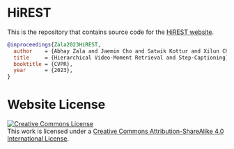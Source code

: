 # HiREST

This is the repository that contains source code for the [HiREST website](https://HiREST-CVPR2023.github.io).
```bibtex
@inproceedings{Zala2023HiREST,
  author    = {Abhay Zala and Jaemin Cho and Satwik Kottur and Xilun Chen and Barlas Oğuz and Yashar Mehdad and Mohit Bansal},
  title     = {Hierarchical Video-Moment Retrieval and Step-Captioning},
  booktitle = {CVPR},
  year      = {2023},
}
```

# Website License
<a rel="license" href="http://creativecommons.org/licenses/by-sa/4.0/"><img alt="Creative Commons License" style="border-width:0" src="https://i.creativecommons.org/l/by-sa/4.0/88x31.png" /></a><br />This work is licensed under a <a rel="license" href="http://creativecommons.org/licenses/by-sa/4.0/">Creative Commons Attribution-ShareAlike 4.0 International License</a>.

